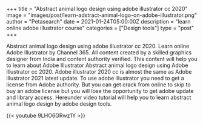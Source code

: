 +++
title = "Abstract animal logo design using adobe illustrator cc 2020"
image = "images/post/learn-adstract-animal-logo-on-adobe-illustrator.png"
author = "Petasearch"
date = 2021-01-24T05:00:00Z
description = "learn online adobe illustrator course"
categories = ["Design tools"]
type = "post"
+++

Abstract animal logo design using adobe illustrator cc 2020. Learn online Adobe Illustrator by Channel 365. All content created by a skilled graphics designer from India and content authority verified. This content will help you to learn about Adobe Illustrator Abstract animal logo design using Adobe Illustrator cc 2020. Adobe illustrator 2020 cc is almost the same as Adobe illustrator 2021 latest update. To use adobe illustrator you need to get a license from Adobe authority. But you can get crack from online to skip to buy an adobe license but you will lose the opportunity to get adobe update and library access. Hereunder video tutorial will help you to learn abstract animal logo design by adobe design tools. 


{{< youtube 9LHO6GRwz1Y >}}